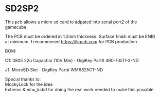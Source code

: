 # SD2SP2

This pcb allows a micro sd card to adpated into serial port2 of the gamecube.

The PCB must be ordered in 1.2mm thickness. Surface finish must be ENIG at minimum.  I recommened https://jlcpcb.com for PCB production


BOM:

C1: 0805 22u Capactior (10V Min) - DigiKey Part# 490-10511-2-ND

J1: MicroSD Slot - DigiKey Part# WM6825CT-ND

Special thanks to:  
MockyLock for the idea  
Extrems & emu_kidid for doing the real work needed to make this possible

